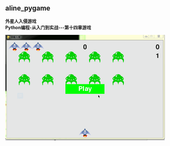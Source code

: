 ## aline_pygame
**外星人入侵游戏**<br/>
**Python编程-从入门到实战---第十四章游戏**<br>

![aline_pygame.gif](images/aline_pygame.gif)